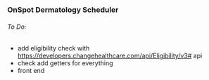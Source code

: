 ### OnSpot Dermatology Scheduler

###### To Do:
- add eligibility check with https://developers.changehealthcare.com/api/Eligibility/v3# api
- check add getters for everything
- front end
